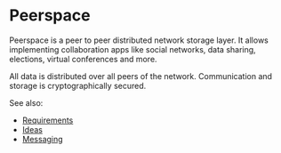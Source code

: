 # Peerspace
Peerspace is a peer to peer distributed network storage layer. It allows implementing collaboration apps like social networks, data sharing, elections, virtual conferences and more.

All data is distributed over all peers of the network. Communication and storage is cryptographically secured.

See also:

* [Requirements](documentation/PeerspaceRequirements.md)
* [Ideas](documentation/PeerspaceIdeas.md)
* [Messaging](documentation/PeerspaceMessaging.md)
